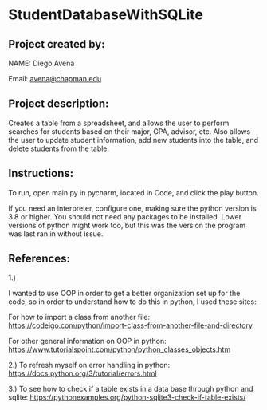 # StudentDatabaseWithSQLite

## Project created by:

NAME: Diego Avena

Email: avena@chapman.edu

## Project description:

Creates a table from a spreadsheet, and allows the user to perform searches for students based on their major, GPA,
advisor, etc. Also allows the user to update student information, add new students into the table, and delete
students from the table.


## Instructions: 

To run, open main.py in pycharm, located in Code, and click the play button.

If you need an interpreter, configure one, making sure the python version is 3.8 or higher. You 
should not need any packages to be installed. Lower versions of python might work too, but this was 
the version the program was last ran in without issue.

## References:

1.)

I wanted to use OOP in order to get a better organization
set up for the code, so in order to understand how to do this
in python, I used these sites:

For how to import a class from another file:
https://codeigo.com/python/import-class-from-another-file-and-directory

For other general information on OOP in python:
https://www.tutorialspoint.com/python/python_classes_objects.htm

2.) To refresh myself on error handling in python: https://docs.python.org/3/tutorial/errors.html

3.) To see how to check if a table exists in a data base through python and sqlite: https://pythonexamples.org/python-sqlite3-check-if-table-exists/
